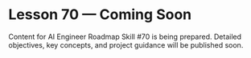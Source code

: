 # Lesson 70 — Coming Soon

Content for AI Engineer Roadmap Skill #70 is being prepared. Detailed objectives, key concepts, and project guidance will be published soon.
